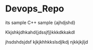 # Devops_Repo
its sample
C++ 
sample
{ajhdjshd}

Kkjshkjdhkahd{jdssjfj}kkkdkkakdl

jhsdshdsjdsf
kjkjkhhkkslsdjlkdj
njkkjkjljd

